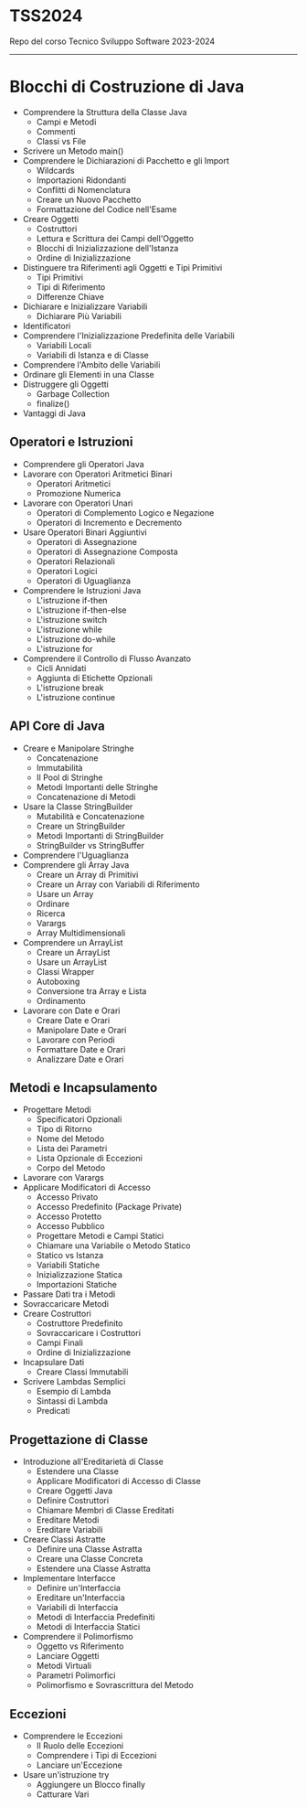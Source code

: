 # TSS2024
Repo del corso Tecnico Sviluppo Software 2023-2024

---

# Blocchi di Costruzione di Java

* Comprendere la Struttura della Classe Java
  * Campi e Metodi
  * Commenti
  * Classi vs File
* Scrivere un Metodo main()
* Comprendere le Dichiarazioni di Pacchetto e gli Import
  * Wildcards
  * Importazioni Ridondanti
  * Conflitti di Nomenclatura
  * Creare un Nuovo Pacchetto
  * Formattazione del Codice nell'Esame
* Creare Oggetti
  * Costruttori
  * Lettura e Scrittura dei Campi dell'Oggetto
  * Blocchi di Inizializzazione dell'Istanza
  * Ordine di Inizializzazione
* Distinguere tra Riferimenti agli Oggetti e Tipi Primitivi
  * Tipi Primitivi
  * Tipi di Riferimento
  * Differenze Chiave
* Dichiarare e Inizializzare Variabili
  * Dichiarare Più Variabili
* Identificatori
* Comprendere l'Inizializzazione Predefinita delle Variabili
  * Variabili Locali
  * Variabili di Istanza e di Classe
* Comprendere l'Ambito delle Variabili
* Ordinare gli Elementi in una Classe
* Distruggere gli Oggetti
  * Garbage Collection
  * finalize()
* Vantaggi di Java

## Operatori e Istruzioni

* Comprendere gli Operatori Java
* Lavorare con Operatori Aritmetici Binari
  * Operatori Aritmetici
  * Promozione Numerica
* Lavorare con Operatori Unari
  * Operatori di Complemento Logico e Negazione
  * Operatori di Incremento e Decremento
* Usare Operatori Binari Aggiuntivi
  * Operatori di Assegnazione
  * Operatori di Assegnazione Composta
  * Operatori Relazionali
  * Operatori Logici
  * Operatori di Uguaglianza
* Comprendere le Istruzioni Java
  * L'istruzione if-then
  * L'istruzione if-then-else
  * L'istruzione switch
  * L'istruzione while
  * L'istruzione do-while
  * L'istruzione for
* Comprendere il Controllo di Flusso Avanzato
  * Cicli Annidati
  * Aggiunta di Etichette Opzionali
  * L'istruzione break
  * L'istruzione continue

## API Core di Java

* Creare e Manipolare Stringhe
  * Concatenazione
  * Immutabilità
  * Il Pool di Stringhe
  * Metodi Importanti delle Stringhe
  * Concatenazione di Metodi
* Usare la Classe StringBuilder
  * Mutabilità e Concatenazione
  * Creare un StringBuilder
  * Metodi Importanti di StringBuilder
  * StringBuilder vs StringBuffer
* Comprendere l'Uguaglianza
* Comprendere gli Array Java
  * Creare un Array di Primitivi
  * Creare un Array con Variabili di Riferimento
  * Usare un Array
  * Ordinare
  * Ricerca
  * Varargs
  * Array Multidimensionali
* Comprendere un ArrayList
  * Creare un ArrayList
  * Usare un ArrayList
  * Classi Wrapper
  * Autoboxing
  * Conversione tra Array e Lista
  * Ordinamento
* Lavorare con Date e Orari
  * Creare Date e Orari
  * Manipolare Date e Orari
  * Lavorare con Periodi
  * Formattare Date e Orari
  * Analizzare Date e Orari

## Metodi e Incapsulamento

* Progettare Metodi
  * Specificatori Opzionali
  * Tipo di Ritorno
  * Nome del Metodo
  * Lista dei Parametri
  * Lista Opzionale di Eccezioni
  * Corpo del Metodo
* Lavorare con Varargs
* Applicare Modificatori di Accesso
  * Accesso Privato
  * Accesso Predefinito (Package Private)
  * Accesso Protetto
  * Accesso Pubblico
  * Progettare Metodi e Campi Statici
  * Chiamare una Variabile o Metodo Statico
  * Statico vs Istanza
  * Variabili Statiche
  * Inizializzazione Statica
  * Importazioni Statiche
* Passare Dati tra i Metodi
* Sovraccaricare Metodi
* Creare Costruttori
  * Costruttore Predefinito
  * Sovraccaricare i Costruttori
  * Campi Finali
  * Ordine di Inizializzazione
* Incapsulare Dati
  * Creare Classi Immutabili
* Scrivere Lambdas Semplici
  * Esempio di Lambda
  * Sintassi di Lambda
  * Predicati

## Progettazione di Classe

* Introduzione all'Ereditarietà di Classe
  * Estendere una Classe
  * Applicare Modificatori di Accesso di Classe
  * Creare Oggetti Java
  * Definire Costruttori
  * Chiamare Membri di Classe Ereditati
  * Ereditare Metodi
  * Ereditare Variabili
* Creare Classi Astratte
  * Definire una Classe Astratta
  * Creare una Classe Concreta
  * Estendere una Classe Astratta
* Implementare Interfacce
  * Definire un'Interfaccia
  * Ereditare un'Interfaccia
  * Variabili di Interfaccia
  * Metodi di Interfaccia Predefiniti
  * Metodi di Interfaccia Statici
* Comprendere il Polimorfismo
  * Oggetto vs Riferimento
  * Lanciare Oggetti
  * Metodi Virtuali
  * Parametri Polimorfici
  * Polimorfismo e Sovrascrittura del Metodo

## Eccezioni

* Comprendere le Eccezioni
  * Il Ruolo delle Eccezioni
  * Comprendere i Tipi di Eccezioni
  * Lanciare un'Eccezione
* Usare un'istruzione try
  * Aggiungere un Blocco finally
  * Catturare Vari
